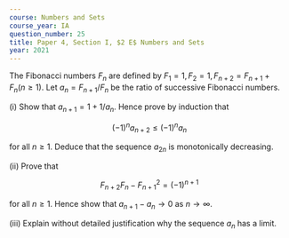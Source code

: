 ```yaml
---
course: Numbers and Sets
course_year: IA
question_number: 25
title: Paper 4, Section I, $2 E$ Numbers and Sets
year: 2021
---
```




The Fibonacci numbers $F_{n}$ are defined by $F_{1}=1, F_{2}=1, F_{n+2}=F_{n+1}+F_{n}(n \geqslant 1)$. Let $a_{n}=F_{n+1} / F_{n}$ be the ratio of successive Fibonacci numbers.

(i) Show that $a_{n+1}=1+1 / a_{n}$. Hence prove by induction that

$$(-1)^{n} a_{n+2} \leqslant(-1)^{n} a_{n}$$

for all $n \geqslant 1$. Deduce that the sequence $a_{2 n}$ is monotonically decreasing.

(ii) Prove that

$$F_{n+2} F_{n}-F_{n+1}^{2}=(-1)^{n+1}$$

for all $n \geqslant 1$. Hence show that $a_{n+1}-a_{n} \rightarrow 0$ as $n \rightarrow \infty$.

(iii) Explain without detailed justification why the sequence $a_{n}$ has a limit.